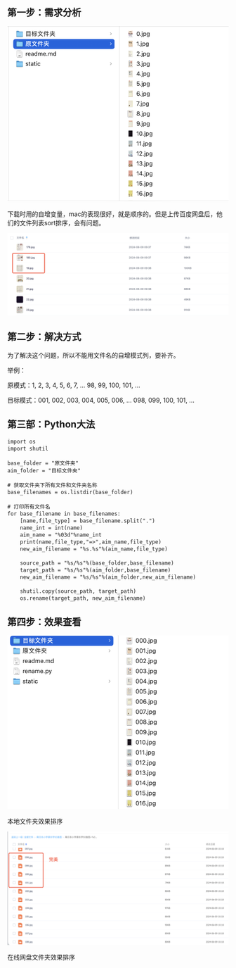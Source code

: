 ## 第一步：需求分析
<img src="static/下载时使用的自增变量.png" width="600px">

下载时用的自增变量，mac的表现很好，就是顺序的。但是上传百度网盘后，他们的文件列表sort排序，会有问题。

<img src="static/百度网盘文件名顺序排序问题.png" width="600px">


## 第二步：解决方式
为了解决这个问题，所以不能用文件名的自增模式列，要补齐。

举例：

原模式：1, 2, 3, 4, 5, 6, 7, ... 98, 99, 100, 101, ...

目标模式：001, 002, 003, 004, 005, 006, ... 098, 099, 100, 101, ...

## 第三部：Python大法
```
import os
import shutil

base_folder = "原文件夹"
aim_folder = "目标文件夹"

# 获取文件夹下所有文件和文件夹名称
base_filenames = os.listdir(base_folder)
 
# 打印所有文件名
for base_filename in base_filenames:
    [name,file_type] = base_filename.split(".")
    name_int = int(name)
    aim_name = "%03d"%name_int
    print(name,file_type,"=>",aim_name,file_type)
    new_aim_filename = "%s.%s"%(aim_name,file_type)

    source_path = "%s/%s"%(base_folder,base_filename)
    target_path = "%s/%s"%(aim_folder,base_filename)
    new_aim_filename = "%s/%s"%(aim_folder,new_aim_filename)

    shutil.copy(source_path, target_path)
    os.rename(target_path, new_aim_filename)

```
## 第四步：效果查看
<img src="static/运行效果.png" width="600px">

本地文件夹效果排序

<img src="static/百度网盘效果.png" width="600px">

在线网盘文件夹效果排序